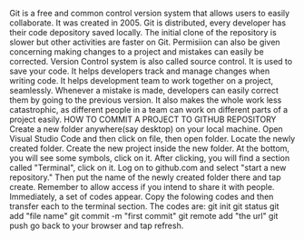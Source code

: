 Git is a free and common control version system that allows users to easily collaborate. It was created in 2005. Git is distributed, every developer has their code depository saved locally. The initial clone of the repository is slower but other activities are faster on Git. Permisiion can also be given concerning making changes to a project and mistakes can easily be corrected.
Version Control system is also called source control. It is used to save your code. It helps developers track and manage changes when writing code. It helps development team to work together on a project, seamlessly. Whenever a mistake is made, developers can easily correct them by going to the previous version. It also makes the whole work less catastrophic, as different people in a team can work on different parts of a project easily.
HOW TO COMMIT A PROJECT TO GITHUB REPOSITORY
Create a new folder anywhere(say desktop) on your local machine.
Open Visual Studio Code and then click on file, then open folder. Locate the newly created folder.
Create the new project inside the new folder.
At the bottom, you will see some symbols, click on it.
After clicking, you will find a section called "Terminal", click on it.
Log on to github.com and select "start a new repository." Then put the name of the newly created folder there and tap create. Remember to allow access if you intend to share it with people.
Immediately, a set of codes appear. Copy the folowing codes and then transfer each to the terminal section. The codes are:
git init
git status
git add "file name"
git commit -m "first commit"
git remote add "the url"
git push
go back to your browser and tap refresh. 